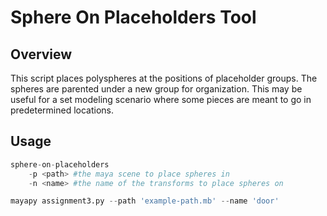 # Sphere On Placeholders Tool

## Overview

This script places polyspheres at the positions of placeholder groups. The spheres are parented under a new group for organization. This may be useful for a set modeling scenario where some pieces are meant to go in predetermined locations.


## Usage

```python
sphere-on-placeholders
    -p <path> #the maya scene to place spheres in
    -n <name> #the name of the transforms to place spheres on

mayapy assignment3.py --path 'example-path.mb' --name 'door'
```